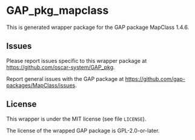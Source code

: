# GAP_pkg_mapclass

This is generated wrapper package for the GAP package MapClass 1.4.6.

## Issues

Please report issues specific to this wrapper package at <https://github.com/oscar-system/GAP_pkg>.

Report general issues with the GAP package at <https://github.com/gap-packages/MapClass/issues>.

## License

This wrapper is under the MIT license (see file `LICENSE`).

The license of the wrapped GAP package is GPL-2.0-or-later.
